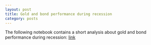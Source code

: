 ```yaml
---
layout: post
title: Gold and bond performance during recession
category: posts
---
```


The following notebook contains a short analysis about gold and bond
performance during recession: [link](/recession-analysis-2020.html)
